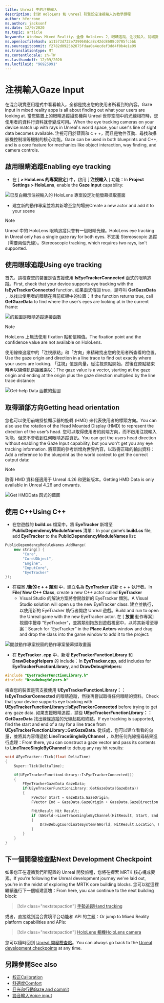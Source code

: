 ```yaml
---
title: Unreal 中的注視輸入
description: 針對 HoloLens 和 Unreal 引擎設定注視輸入的教學課程
author: hferrone
ms.author: jacksonf
ms.date: 12/9/2020
ms.topic: article
keywords: Windows Mixed Reality、全像 HoloLens 2、眼睛追蹤、注視輸入、前端掛接顯示器、Unreal 引擎、混合現實耳機、windows Mixed reality 耳機、虛擬實境耳機
ms.openlocfilehash: a11573d732e739068dca8c42dd8688c0705fc5bb
ms.sourcegitcommit: f2782d0925b2075fdaa0a4ecdef3dd4f0b4e1e99
ms.translationtype: MT
ms.contentlocale: zh-TW
ms.lasthandoff: 12/09/2020
ms.locfileid: "96925991"
---
```

# <a name="gaze-input"></a><span data-ttu-id="aa1c5-104">注視輸入</span><span class="sxs-lookup"><span data-stu-id="aa1c5-104">Gaze Input</span></span>

<span data-ttu-id="aa1c5-105">在混合現實應用程式中看看輸入，全都是找出您的使用者所看到的內容。</span><span class="sxs-lookup"><span data-stu-id="aa1c5-105">Gaze input in mixed reality apps is all about finding out what your users are looking at.</span></span> <span data-ttu-id="aa1c5-106">當您裝置上的眼睛追蹤攝影機與 Unreal 世界空間中的光線相符時，您使用者的資料行資料就會變成可用。</span><span class="sxs-lookup"><span data-stu-id="aa1c5-106">When the eye tracking cameras on your device match up with rays in Unreal's world space, your user's line of sight data becomes available.</span></span> <span data-ttu-id="aa1c5-107">注視可用於藍圖和 c + +，而且是物件互動、尋找和攝影機控制項等機制的核心功能。</span><span class="sxs-lookup"><span data-stu-id="aa1c5-107">Gaze can be used in both blueprints and C++, and is a core feature for mechanics like object interaction, way finding, and camera controls.</span></span>

## <a name="enabling-eye-tracking"></a><span data-ttu-id="aa1c5-108">啟用眼睛追蹤</span><span class="sxs-lookup"><span data-stu-id="aa1c5-108">Enabling eye tracking</span></span>

- <span data-ttu-id="aa1c5-109">在 [ **> HoloLens 的專案設定**] 中，啟用 [ **注視輸入** ] 功能：</span><span class="sxs-lookup"><span data-stu-id="aa1c5-109">In **Project Settings > HoloLens**, enable the **Gaze Input** capability:</span></span>

![已反白顯示注視輸入的 HoloLens 專案設定功能螢幕擷取畫面](images/unreal-gaze-img-01.png)

- <span data-ttu-id="aa1c5-111">建立新的動作專案並將其新增至您的場景</span><span class="sxs-lookup"><span data-stu-id="aa1c5-111">Create a new actor and add it to your scene</span></span>

> [!NOTE]
> <span data-ttu-id="aa1c5-112">Unreal 中的 HoloLens 眼睛追蹤只會有一個眼睛光線。</span><span class="sxs-lookup"><span data-stu-id="aa1c5-112">HoloLens eye tracking in Unreal only has a single gaze ray for both eyes.</span></span> <span data-ttu-id="aa1c5-113">不支援 Stereoscopic 追蹤（需要兩個光線）。</span><span class="sxs-lookup"><span data-stu-id="aa1c5-113">Stereoscopic tracking, which requires two rays, isn't supported.</span></span>

## <a name="using-eye-tracking"></a><span data-ttu-id="aa1c5-114">使用眼球追蹤</span><span class="sxs-lookup"><span data-stu-id="aa1c5-114">Using eye tracking</span></span>

<span data-ttu-id="aa1c5-115">首先，請檢查您的裝置是否支援使用 **IsEyeTrackerConnected** 函式的眼睛追蹤。</span><span class="sxs-lookup"><span data-stu-id="aa1c5-115">First, check that your device supports eye tracking with the **IsEyeTrackerConnected** function.</span></span>  <span data-ttu-id="aa1c5-116">如果函式傳回 true，請呼叫 **GetGazeData** ，以找出使用者的眼睛在目前框架中的位置：</span><span class="sxs-lookup"><span data-stu-id="aa1c5-116">If the function returns true, call **GetGazeData** to find where the user’s eyes are looking at in the current frame:</span></span>

![的藍圖是眼睛追蹤連接函數](images/unreal-gaze-img-02.png)

> [!NOTE]
> <span data-ttu-id="aa1c5-118">HoloLens 上無法使用 fixation 點和信賴值。</span><span class="sxs-lookup"><span data-stu-id="aa1c5-118">The fixation point and the confidence value are not available on HoloLens.</span></span>

<span data-ttu-id="aa1c5-119">使用線條追蹤中的「注視原點」和「方向」來精確找出您的使用者所查看的位置。</span><span class="sxs-lookup"><span data-stu-id="aa1c5-119">Use the gaze origin and direction in a line trace to find out exactly where your users are looking.</span></span>  <span data-ttu-id="aa1c5-120">「注視」值是向量，從注視原點開始，然後在原點結束時再以線條軌跡距離乘以：</span><span class="sxs-lookup"><span data-stu-id="aa1c5-120">The gaze value is a vector, starting at the gaze origin and ending at the origin plus the gaze direction multiplied by the line trace distance:</span></span>

![Get-help Data 函數的藍圖](images/unreal-gaze-img-03.png)

## <a name="getting-head-orientation"></a><span data-ttu-id="aa1c5-122">取得頭部方向</span><span class="sxs-lookup"><span data-stu-id="aa1c5-122">Getting head orientation</span></span>

<span data-ttu-id="aa1c5-123">您也可以使用前端掛接顯示器的旋轉 (HMD) 來代表使用者的標頭方向。</span><span class="sxs-lookup"><span data-stu-id="aa1c5-123">You can also use the rotation of the Head Mounted Display (HMD) to represent the direction of the user’s head.</span></span> <span data-ttu-id="aa1c5-124">您可以取得使用者的前端方向，而不啟用注視輸入功能，但您不會收到任何眼睛追蹤資訊。</span><span class="sxs-lookup"><span data-stu-id="aa1c5-124">You can get the users head direction without enabling the Gaze Input capability, but you won't get you any eye tracking information.</span></span>  <span data-ttu-id="aa1c5-125">將藍圖的參考新增為世界內容，以取得正確的輸出資料：</span><span class="sxs-lookup"><span data-stu-id="aa1c5-125">Add a reference to the blueprint as the world context to get the correct output data:</span></span>

> [!NOTE]
> <span data-ttu-id="aa1c5-126">取得 HMD 資料僅適用于 Unreal 4.26 和更新版本。</span><span class="sxs-lookup"><span data-stu-id="aa1c5-126">Getting HMD Data is only available in Unreal 4.26 and onwards.</span></span>

![Get HMDData 函式的藍圖](images/unreal-gaze-img-04.png)

## <a name="using-c"></a><span data-ttu-id="aa1c5-128">使用 C++</span><span class="sxs-lookup"><span data-stu-id="aa1c5-128">Using C++</span></span>

- <span data-ttu-id="aa1c5-129">在您遊戲的 **build.cs** 檔案中，將 **EyeTracker** 新增至 **PublicDependencyModuleNames** 清單：</span><span class="sxs-lookup"><span data-stu-id="aa1c5-129">In your game’s **build.cs** file, add **EyeTracker** to the **PublicDependencyModuleNames** list:</span></span>

```cpp
PublicDependencyModuleNames.AddRange(
    new string[] {
        "Core",
        "CoreUObject",
        "Engine",
        "InputCore",
        "EyeTracker"
});
```

- <span data-ttu-id="aa1c5-130">在檔案 **/新的 c + + 類別** 中，建立名為 **EyeTracker** 的新 c + + 執行者。</span><span class="sxs-lookup"><span data-stu-id="aa1c5-130">In **File/ New C++ Class**, create a new C++ actor called **EyeTracker**</span></span>
    - <span data-ttu-id="aa1c5-131">Visual Studio 的解決方案將會開啟新的 EyeTracker 類別。</span><span class="sxs-lookup"><span data-stu-id="aa1c5-131">A Visual Studio solution will open up the new EyeTracker class.</span></span> <span data-ttu-id="aa1c5-132">建立並執行，以使用新的 EyeTracker 執行者開啟 Unreal 遊戲。</span><span class="sxs-lookup"><span data-stu-id="aa1c5-132">Build and run to open the Unreal game with the new EyeTracker actor.</span></span>  <span data-ttu-id="aa1c5-133">在 [ **放置** 動作專案] 視窗中搜尋 "EyeTracker"，並將類別拖放到遊戲視窗中，以將其新增至專案：</span><span class="sxs-lookup"><span data-stu-id="aa1c5-133">Search for “EyeTracker” in the **Place Actors** window and drag and drop the class into the game window to add it to the project:</span></span>

![開啟動作專案視窗的動作專案螢幕擷取畫面](images/unreal-gaze-img-06.png)

- <span data-ttu-id="aa1c5-135">在 **EyeTracker .cpp** 中，新增 **EyeTrackerFunctionLibrary** 和 **DrawDebugHelpers** 的 include：</span><span class="sxs-lookup"><span data-stu-id="aa1c5-135">In **EyeTracker.cpp**, add includes for **EyeTrackerFunctionLibrary**, and **DrawDebugHelpers**:</span></span>

```cpp
#include "EyeTrackerFunctionLibrary.h"
#include "DrawDebugHelpers.h"
```

<span data-ttu-id="aa1c5-136">檢查您的裝置是否支援使用 **UEyeTrackerFunctionLibrary：： IsEyeTrackerConnected** 的眼睛追蹤，然後再嘗試取得任何眼睛的資料。</span><span class="sxs-lookup"><span data-stu-id="aa1c5-136">Check that your device supports eye tracking with **UEyeTrackerFunctionLibrary::IsEyeTrackerConnected** before trying to get any gaze data.</span></span>  <span data-ttu-id="aa1c5-137">如果支援眼睛追蹤，請從 **UEyeTrackerFunctionLibrary：： GetGazeData** 找出線條追蹤的光線起點和終點。</span><span class="sxs-lookup"><span data-stu-id="aa1c5-137">If eye tracking is supported, find the start and end of a ray for a line trace from **UEyeTrackerFunctionLibrary::GetGazeData**.</span></span> <span data-ttu-id="aa1c5-138">從該處，您可以建立看看的向量，並將其內容傳遞給 **LineTraceSingleByChannel** ，以對任何光線搜尋結果進行處理：</span><span class="sxs-lookup"><span data-stu-id="aa1c5-138">From there, you can construct a gaze vector and pass its contents to **LineTraceSingleByChannel** to debug any ray hit results:</span></span>

```cpp
void AEyeTracker::Tick(float DeltaTime)
{
    Super::Tick(DeltaTime);

    if(UEyeTrackerFunctionLibrary::IsEyeTrackerConnected())
    {
        FEyeTrackerGazeData GazeData;
        if(UEyeTrackerFunctionLibrary::GetGazeData(GazeData))
        {
            FVector Start = GazeData.GazeOrigin;
            FVector End = GazeData.GazeOrigin + GazeData.GazeDirection * 100;

            FHitResult Hit Result;
            if (GWorld->LineTraceSingleByChannel(HitResult, Start, End, ECollisionChannel::ECC_Visiblity))
            {
                DrawDebugCoordinateSystem(GWorld, HitResult.Location, FQuat::Identity.Rotator(), 10);
            }
        }
    }
}
```

## <a name="next-development-checkpoint"></a><span data-ttu-id="aa1c5-139">下一個開發檢查點</span><span class="sxs-lookup"><span data-stu-id="aa1c5-139">Next Development Checkpoint</span></span>

<span data-ttu-id="aa1c5-140">如果您正在遵循我們所配置的 Unreal 開發旅程，您將在探索 MRTK 核心構成要素。</span><span class="sxs-lookup"><span data-stu-id="aa1c5-140">If you're following the Unreal development journey we've laid out, you're in the midst of exploring the MRTK core building blocks.</span></span> <span data-ttu-id="aa1c5-141">您可以從這裡繼續進行下一個組建區塊：</span><span class="sxs-lookup"><span data-stu-id="aa1c5-141">From here, you can continue to the next building block:</span></span>

> [!div class="nextstepaction"]
> [<span data-ttu-id="aa1c5-142">手勢追蹤</span><span class="sxs-lookup"><span data-stu-id="aa1c5-142">Hand tracking</span></span>](unreal-hand-tracking.md)

<span data-ttu-id="aa1c5-143">或者，直接跳到混合實境平台功能和 API 的主題：</span><span class="sxs-lookup"><span data-stu-id="aa1c5-143">Or jump to Mixed Reality platform capabilities and APIs:</span></span>

> [!div class="nextstepaction"]
> [<span data-ttu-id="aa1c5-144">HoloLens 相機</span><span class="sxs-lookup"><span data-stu-id="aa1c5-144">HoloLens camera</span></span>](unreal-hololens-camera.md)

<span data-ttu-id="aa1c5-145">您可以隨時回到 [Unreal 開發檢查點](unreal-development-overview.md#2-core-building-blocks)。</span><span class="sxs-lookup"><span data-stu-id="aa1c5-145">You can always go back to the [Unreal development checkpoints](unreal-development-overview.md#2-core-building-blocks) at any time.</span></span>

## <a name="see-also"></a><span data-ttu-id="aa1c5-146">另請參閱</span><span class="sxs-lookup"><span data-stu-id="aa1c5-146">See also</span></span>
* [<span data-ttu-id="aa1c5-147">校正</span><span class="sxs-lookup"><span data-stu-id="aa1c5-147">Calibration</span></span>](../../calibration.md)
* [<span data-ttu-id="aa1c5-148">舒適度</span><span class="sxs-lookup"><span data-stu-id="aa1c5-148">Comfort</span></span>](../../design/comfort.md)
* [<span data-ttu-id="aa1c5-149">目光和行動</span><span class="sxs-lookup"><span data-stu-id="aa1c5-149">Gaze and commit</span></span>](../../design/gaze-and-commit.md)
* [<span data-ttu-id="aa1c5-150">語音輸入</span><span class="sxs-lookup"><span data-stu-id="aa1c5-150">Voice input</span></span>](../../out-of-scope/voice-design.md)
